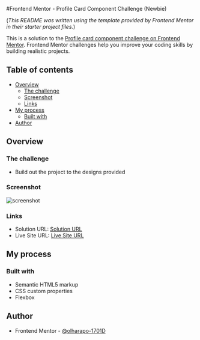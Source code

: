 #Frontend Mentor - Profile Card Component Challenge (Newbie)

(*This README was written using the template provided by Frontend Mentor in their starter project files.*)

This is a solution to the [Profile card component challenge on Frontend Mentor](https://www.frontendmentor.io/challenges/profile-card-component-cfArpWshJ). Frontend Mentor challenges help you improve your coding skills by building realistic projects. 

## Table of contents

- [Overview](#overview)
  - [The challenge](#the-challenge)
  - [Screenshot](#screenshot)
  - [Links](#links)
- [My process](#my-process)
  - [Built with](#built-with)
- [Author](#author)

## Overview

### The challenge

- Build out the project to the designs provided

### Screenshot

![screenshot](https://github.com/olharapo-1701D/frontend-mentor-profile-card-component/blob/main/screenshot/Screenshot.png)

### Links

- Solution URL: [Solution URL](https://github.com/olharapo-1701D/frontend-mentor-profile-card-component)
- Live Site URL: [Live Site URL](https://olharapo-1701d.github.io/frontend-mentor-profile-card-component/)

## My process

### Built with

- Semantic HTML5 markup
- CSS custom properties
- Flexbox

## Author

- Frontend Mentor - [@olharapo-1701D](https://www.frontendmentor.io/profile/olharapo-1701D)
